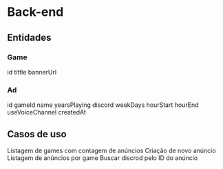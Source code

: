 # Back-end

## Entidades 

### Game
id
tittle
bannerUrl

### Ad
id
gameId
name
yearsPlaying
discord
weekDays
hourStart
hourEnd
useVoiceChannel
createdAt

## Casos de uso
Listagem de games com contagem de anúncios
Criação de novo anúncio
Listagem de anúncios por game
Buscar discrod pelo ID do anúncio
